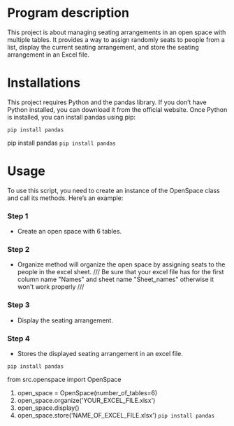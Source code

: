 # Program description

This project is about managing seating arrangements in an open space with multiple tables. It provides a way to assign randomly seats to people from a list, display the current seating arrangement, and store the seating arrangement in an Excel file.

# Installations

This project requires Python and the pandas library. If you don’t have Python installed, you can download it from the official website. Once Python is installed, you can install pandas using pip:

``` pip install pandas ```

pip install pandas 
``` pip install pandas ```


# Usage

To use this script, you need to create an instance of the OpenSpace class and call its methods. Here’s an example:

### Step 1
- Create an open space with 6 tables.
### Step 2
- Organize method will organize the open space by assigning seats to the people in the excel sheet.
/// Be sure that your excel file has for the first column name "Names" and sheet name "Sheet_names" otherwise it won't work properly ///
### Step 3
- Display the seating arrangement.
### Step 4
- Stores the displayed seating arrangement in an excel file. 


``` pip install pandas ```

from src.openspace import OpenSpace

1. open_space = OpenSpace(number_of_tables=6)
2. open_space.organize('YOUR_EXCEL_FILE.xlsx')
3. open_space.display()
4. open_space.store('NAME_OF_EXCEL_FILE.xlsx')
``` pip install pandas ```
